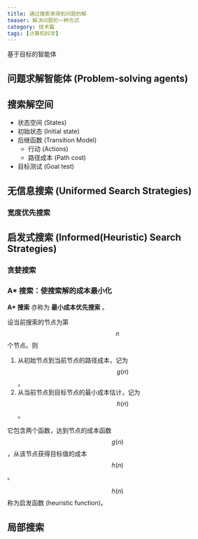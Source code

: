 ```yaml
---
title: 通过搜索来得到问题的解
teaser: 解决问题的一种方式
category: 技术篇
tags: [计算机科学]
---
```


基于目标的智能体

问题求解智能体 (Problem-solving agents)
------------




搜索解空间
---------

* 状态空间 (States)
* 初始状态 (Initial state)
* 后继函数 (Transition Model)
	- 行动 (Actions)
	- 路径成本 (Path cost)
* 目标测试 (Goal test)

无信息搜索 (Uniformed Search Strategies)
---------

### 宽度优先搜索 ###



启发式搜索 (Informed(Heuristic) Search Strategies)
---------

### 贪婪搜索 ###

### A* 搜索：使搜索解的成本最小化 ###

__A* 搜索__ 亦称为 __最小成本优先搜索__ 。

设当前搜索的节点为第 $$n$$ 个节点。则

1. 从初始节点到当前节点的路径成本，记为 $$g(n)$$。
2. 从当前节点到目标节点的最小成本估计，记为 $$h(n)$$。

它包含两个函数，达到节点的成本函数 $$g(n)$$，从该节点获得目标值的成本 $$h(n)$$。

$$h(n)$$ 称为启发函数 (heuristic function)。

局部搜索
-------
